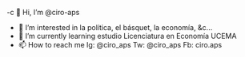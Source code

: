 -c 👋 Hi, I’m @ciro-aps
- 👀 I’m interested in la política, el básquet, la economía, &c...
- 🌱 I’m currently learning estudio Licenciatura en Economía UCEMA
- 📫 How to reach me  Ig: @ciro_aps Tw: @ciro_aps Fb: ciro.aps

<!---
ciro-aps/ciro-aps is a ✨ special ✨ repository because its `README.md` (this file) appears on your GitHub profile.
You can click the Preview link to take a look at your changes.
--->
